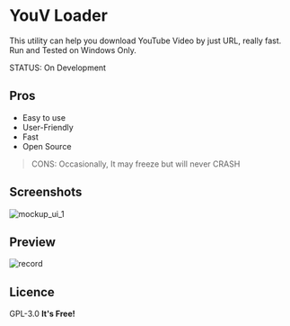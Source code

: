 # YouV Loader
This utility can help you download YouTube Video by just URL, really fast.
<br>Run and Tested on Windows Only.

STATUS: On Development

## Pros
- Easy to use
- User-Friendly
- Fast
- Open Source
> CONS: Occasionally, It may freeze but will never CRASH

## Screenshots
![mockup_ui_1](https://user-images.githubusercontent.com/54274314/117853456-11548880-b2a6-11eb-8c28-06faff8b3d48.png)


## Preview
![record](https://user-images.githubusercontent.com/54274314/117842739-d9e0de80-b29b-11eb-8b30-576109b4d2f7.gif)

## Licence
GPL-3.0
**It's Free!**
